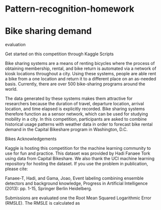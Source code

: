 # Pattern-recognition-homework
# Bike sharing demand
evaluation

Get started on this competition through Kaggle Scripts

Bike sharing systems are a means of renting bicycles where the process of obtaining membership, rental, and bike return is automated via a network of kiosk locations throughout a city. Using these systems, people are able rent a bike from a one location and return it to a different place on an as-needed basis. Currently, there are over 500 bike-sharing programs around the world.

The data generated by these systems makes them attractive for researchers because the duration of travel, departure location, arrival location, and time elapsed is explicitly recorded. Bike sharing systems therefore function as a sensor network, which can be used for studying mobility in a city. In this competition, participants are asked to combine historical usage patterns with weather data in order to forecast bike rental demand in the Capital Bikeshare program in Washington, D.C.

Bikes
Acknowledgements

Kaggle is hosting this competition for the machine learning community to use for fun and practice. This dataset was provided by Hadi Fanaee Tork using data from Capital Bikeshare. We also thank the UCI machine learning repository for hosting the dataset. If you use the problem in publication, please cite:

Fanaee-T, Hadi, and Gama, Joao, Event labeling combining ensemble detectors and background knowledge, Progress in Artificial Intelligence (2013): pp. 1-15, Springer Berlin Heidelberg.

Submissions are evaluated one the Root Mean Squared Logarithmic Error (RMSLE). The RMSLE is calculated as


